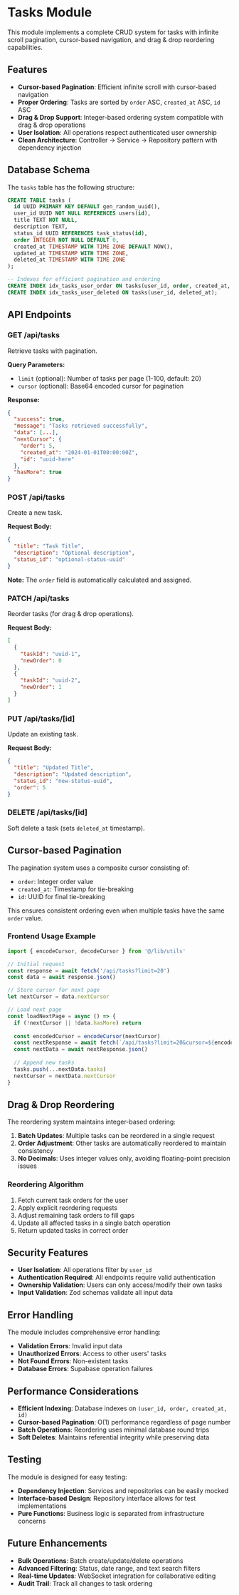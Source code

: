 # Tasks Module

This module implements a complete CRUD system for tasks with infinite scroll pagination, cursor-based navigation, and drag & drop reordering capabilities.

## Features

- **Cursor-based Pagination**: Efficient infinite scroll with cursor-based navigation
- **Proper Ordering**: Tasks are sorted by `order` ASC, `created_at` ASC, `id` ASC
- **Drag & Drop Support**: Integer-based ordering system compatible with drag & drop operations
- **User Isolation**: All operations respect authenticated user ownership
- **Clean Architecture**: Controller → Service → Repository pattern with dependency injection

## Database Schema

The `tasks` table has the following structure:

```sql
CREATE TABLE tasks (
  id UUID PRIMARY KEY DEFAULT gen_random_uuid(),
  user_id UUID NOT NULL REFERENCES users(id),
  title TEXT NOT NULL,
  description TEXT,
  status_id UUID REFERENCES task_status(id),
  order INTEGER NOT NULL DEFAULT 0,
  created_at TIMESTAMP WITH TIME ZONE DEFAULT NOW(),
  updated_at TIMESTAMP WITH TIME ZONE,
  deleted_at TIMESTAMP WITH TIME ZONE
);

-- Indexes for efficient pagination and ordering
CREATE INDEX idx_tasks_user_order ON tasks(user_id, order, created_at, id);
CREATE INDEX idx_tasks_user_deleted ON tasks(user_id, deleted_at);
```

## API Endpoints

### GET /api/tasks
Retrieve tasks with pagination.

**Query Parameters:**
- `limit` (optional): Number of tasks per page (1-100, default: 20)
- `cursor` (optional): Base64 encoded cursor for pagination

**Response:**
```json
{
  "success": true,
  "message": "Tasks retrieved successfully",
  "data": [...],
  "nextCursor": {
    "order": 5,
    "created_at": "2024-01-01T00:00:00Z",
    "id": "uuid-here"
  },
  "hasMore": true
}
```

### POST /api/tasks
Create a new task.

**Request Body:**
```json
{
  "title": "Task Title",
  "description": "Optional description",
  "status_id": "optional-status-uuid"
}
```

**Note:** The `order` field is automatically calculated and assigned.

### PATCH /api/tasks
Reorder tasks (for drag & drop operations).

**Request Body:**
```json
[
  {
    "taskId": "uuid-1",
    "newOrder": 0
  },
  {
    "taskId": "uuid-2", 
    "newOrder": 1
  }
]
```

### PUT /api/tasks/[id]
Update an existing task.

**Request Body:**
```json
{
  "title": "Updated Title",
  "description": "Updated description",
  "status_id": "new-status-uuid",
  "order": 5
}
```

### DELETE /api/tasks/[id]
Soft delete a task (sets `deleted_at` timestamp).

## Cursor-based Pagination

The pagination system uses a composite cursor consisting of:
- `order`: Integer order value
- `created_at`: Timestamp for tie-breaking
- `id`: UUID for final tie-breaking

This ensures consistent ordering even when multiple tasks have the same `order` value.

### Frontend Usage Example

```typescript
import { encodeCursor, decodeCursor } from '@/lib/utils'

// Initial request
const response = await fetch('/api/tasks?limit=20')
const data = await response.json()

// Store cursor for next page
let nextCursor = data.nextCursor

// Load next page
const loadNextPage = async () => {
  if (!nextCursor || !data.hasMore) return
  
  const encodedCursor = encodeCursor(nextCursor)
  const nextResponse = await fetch(`/api/tasks?limit=20&cursor=${encodedCursor}`)
  const nextData = await nextResponse.json()
  
  // Append new tasks
  tasks.push(...nextData.tasks)
  nextCursor = nextData.nextCursor
}
```

## Drag & Drop Reordering

The reordering system maintains integer-based ordering:

1. **Batch Updates**: Multiple tasks can be reordered in a single request
2. **Order Adjustment**: Other tasks are automatically reordered to maintain consistency
3. **No Decimals**: Uses integer values only, avoiding floating-point precision issues

### Reordering Algorithm

1. Fetch current task orders for the user
2. Apply explicit reordering requests
3. Adjust remaining task orders to fill gaps
4. Update all affected tasks in a single batch operation
5. Return updated tasks in correct order

## Security Features

- **User Isolation**: All operations filter by `user_id`
- **Authentication Required**: All endpoints require valid authentication
- **Ownership Validation**: Users can only access/modify their own tasks
- **Input Validation**: Zod schemas validate all input data

## Error Handling

The module includes comprehensive error handling:

- **Validation Errors**: Invalid input data
- **Unauthorized Errors**: Access to other users' tasks
- **Not Found Errors**: Non-existent tasks
- **Database Errors**: Supabase operation failures

## Performance Considerations

- **Efficient Indexing**: Database indexes on `(user_id, order, created_at, id)`
- **Cursor-based Pagination**: O(1) performance regardless of page number
- **Batch Operations**: Reordering uses minimal database round trips
- **Soft Deletes**: Maintains referential integrity while preserving data

## Testing

The module is designed for easy testing:

- **Dependency Injection**: Services and repositories can be easily mocked
- **Interface-based Design**: Repository interface allows for test implementations
- **Pure Functions**: Business logic is separated from infrastructure concerns

## Future Enhancements

- **Bulk Operations**: Batch create/update/delete operations
- **Advanced Filtering**: Status, date range, and text search filters
- **Real-time Updates**: WebSocket integration for collaborative editing
- **Audit Trail**: Track all changes to task ordering
